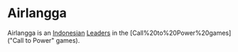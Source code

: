 # Airlangga

Airlangga is an [Indonesian](Indonesian) [Leaders](leader) in the [Call%20to%20Power%20games]("Call to Power" games).